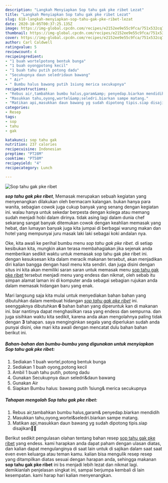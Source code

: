 ```yaml
---
description: "Langkah Menyiapkan Sop tahu gak pke ribet Lezat"
title: "Langkah Menyiapkan Sop tahu gak pke ribet Lezat"
slug: 618-langkah-menyiapkan-sop-tahu-gak-pke-ribet-lezat
date: 2020-10-05T00:37:25.135Z
image: https://img-global.cpcdn.com/recipes/e2152ee9e55c9fca/751x532cq70/sop-tahu-gak-pke-ribet-foto-resep-utama.jpg
thumbnail: https://img-global.cpcdn.com/recipes/e2152ee9e55c9fca/751x532cq70/sop-tahu-gak-pke-ribet-foto-resep-utama.jpg
cover: https://img-global.cpcdn.com/recipes/e2152ee9e55c9fca/751x532cq70/sop-tahu-gak-pke-ribet-foto-resep-utama.jpg
author: Carl Caldwell
ratingvalue: 5
reviewcount: 4
recipeingredient:
- "1 buah wortelpotong bentuk bunga"
- "1 buah oyongpotong kecil"
- "1 buah tahu putih potong dadu"
- "Secukupnya daun seledridaun bawang"
- " Air"
- " Bumbu halus bawang putih 1siung merica secukupnya"
recipeinstructions:
- "Rebus air,tambahkan bumbu halus,garam&amp; penyedap.biarkan mendidih"
- "Masukkan tahu,oyong,wortel&amp;seledri.biarkan sampe matang."
- "Matikan api,masukkan daun bawang yg sudah dipotong tipis.siap disajikan🤗🤗"
categories:
- Resep
tags:
- sop
- tahu
- gak

katakunci: sop tahu gak 
nutrition: 237 calories
recipecuisine: Indonesian
preptime: "PT28M"
cooktime: "PT58M"
recipeyield: "4"
recipecategory: Lunch

---
```



![Sop tahu gak pke ribet](https://img-global.cpcdn.com/recipes/e2152ee9e55c9fca/751x532cq70/sop-tahu-gak-pke-ribet-foto-resep-utama.jpg)

<b><i>sop tahu gak pke ribet</i></b>, Memasak merupakan sebuah kegiatan yang menyenangkan dilakukan oleh bermacam kalangan. bukan hanya para wanita, sebagian cowok juga cukup banyak yang senang dengan kegiatan ini. walau hanya untuk sekedar berpesta dengan kolega atau memang sudah menjadi hobi dalam dirinya. tidak asing lagi dalam dunia chef sekarang sangat banyak ditemukan cowok dengan keahlian memasak yang hebat, dan lumayan banyak juga kita jumpai di berbagai warung makan dan hotel yang mempunyai juru masak laki laki sebagai koki andalan nya.



Oke, kita awali ke perihal bumbu menu <i>sop tahu gak pke ribet</i>. di setiap kesibukan kita, mungkin akan terasa membahagiakan jika sejenak anda memberikan sedikit waktu untuk memasak sop tahu gak pke ribet ini. dengan kesuksesan kita dalam meracik makanan tersebut, akan menjadikan diri kalian bangga dengan hasil menu kita sendiri. dan juga disini dengan situs ini kita akan memiliki saran saran untuk memasak menu <u>sop tahu gak pke ribet</u> tersebut menjadi menu yang endess dan nikmat, oleh sebab itu simpan alamat laman ini di komputer anda sebagai sebagian rujukan anda dalam memasak hidangan baru yang enak.


Mari langsung saja kita mulai untuk menyediakan bahan bahan yang dibutuhkan dalam membuat hidangan <u><i>sop tahu gak pke ribet</i></u> ini. seenggaknya dibutuhkan <b>6</b> bahan bahan yang diperuntuk kan di makanan ini. biar nantinya dapat menghasilkan rasa yang endess dan sempurna. dan juga sisihkan waktu kita sedikit, karena anda akan mengolahnya paling tidak dengan <b>3</b> tahapan. saya menginginkan segala yang diperlukan sudah anda punyai disini, oke mari kita awali dengan mencatat dulu bahan bahan berikut ini.

<!--inarticleads1-->

##### Bahan-bahan dan bumbu-bumbu yang digunakan untuk menyiapkan Sop tahu gak pke ribet:

1. Sediakan 1 buah wortel,potong bentuk bunga
1. Sediakan 1 buah oyong,potong kecil
1. Ambil 1 buah tahu putih, potong dadu
1. Gunakan Secukupnya daun seledri&amp;daun bawang
1. Gunakan  Air
1. Siapkan  Bumbu halus: bawang putih 1siung&amp; merica secukupnya




<!--inarticleads2-->

##### Tahapan mengolah Sop tahu gak pke ribet:

1. Rebus air,tambahkan bumbu halus,garam&amp; penyedap.biarkan mendidih
1. Masukkan tahu,oyong,wortel&amp;seledri.biarkan sampe matang.
1. Matikan api,masukkan daun bawang yg sudah dipotong tipis.siap disajikan🤗🤗




Berikut sedikit pengulasan olahan tentang bahan resep <u>sop tahu gak pke ribet</u> yang endess. kami harapkan anda dapat paham dengan ulasan diatas, dan kalian dapat mengulanginya di saat lain untuk di sajikan dalam saat saat even even keluarga atau teman kamu. kalian bisa mengulik resep resep yang ditampilkan diatas sesuai dengan harapan anda, sehingga makanan <b>sop tahu gak pke ribet</b> ini bs menjadi lebih lezat dan nikmat lagi. demikianlah penjelasan singkat ini, sampai berjumpa kembali di lain kesempatan. kami harap hari kalian menyenangkan.

